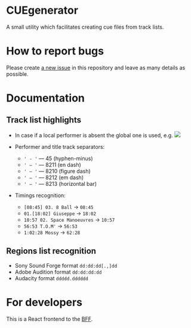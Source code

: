 CUEgenerator
=============
A small utility which facilitates creating cue files from track lists.

# How to report bugs

Please create [a new issue](https://github.com/dVaffection/cuegenerator-react/issues) in this repository and leave as many details as possible.

# Documentation
## Track list highlights

* In case if a local performer is absent the global one is used, e.g.
![](https://user-images.githubusercontent.com/457097/111331254-b81dff00-863e-11eb-9b80-cc7504f4d6fd.png)

* Performer and title track separators:
    * `' - '` — 45 (hyphen-minus)
    * `' – '` — 8211 (en dash)
    * `' ‒ '` — 8210 (figure dash)
    * `' — '` — 8212 (em dash)
    * `' ― '` — 8213 (horizontal bar)
* Timings recognition:
    * `[08:45] 03. 8 Ball` → `08:45`
    * `01.[18:02] Giuseppe` → `18:02`
    * `10:57 02. Space Manoeuvres` → `10:57`
    * `56:53 T.O.M'` → `56:53`
    * `1:02:28 Mossy` → `62:28`

## Regions list recognition
* Sony Sound Forge format `dd:dd:dd[.,]dd`
* Adobe Audition format `dd:dd:dd:dd`
* Audacity format `ddddd.dddddd`


# For developers

This is a React frontend to the [BFF](https://github.com/DmitryVarennikov/cuegenerator-server). 


